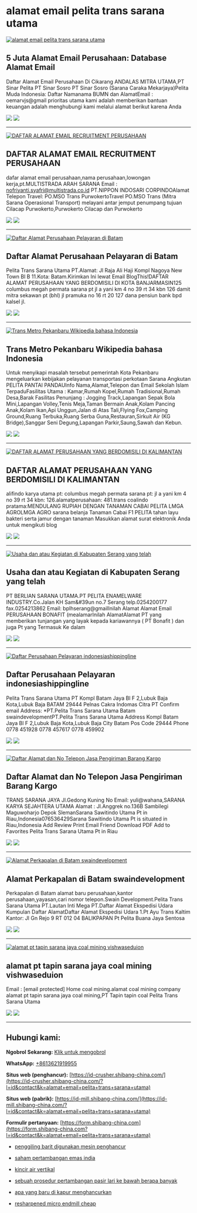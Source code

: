 # alamat email pelita trans sarana utama

<a href="https://swt.shibang-china.com/?l=id&img&k=alamat+email+pelita+trans+sarana+utama" target="_blank">![alamat email pelita trans sarana utama](http://static.shibang-china.com/all-800x300/692.jpg)</a>

## 5 Juta Alamat Email Perusahaan: Database Alamat Email
Daftar Alamat Email Perusahaan Di Cikarang ANDALAS MITRA UTAMA,PT Sinar Pelita PT Sinar Sosro PT Sinar Sosro (Sarana Caraka Mekarjaya)Pelita Muda Indonesia: Daftar Namanama BUMN dan AlamatEmail : oemarvjs@gmail prioritas utama kami adalah memberikan bantuan keuangan adalah menghubungi kami melalui alamat berikut karena Anda


<a href="https://whatsapp.shibangsoft.com/WhatsApp.php" target="_blank" title="WhatsApp">![](http://static.shibang-china.com/icon/whatsapp.png)</a> <a href="https://swt.shibang-china.com/?l=id&icon&k=alamat+email+pelita+trans+sarana+utama" target="_blank">![](http://static.shibang-china.com/icon/chat-id.png)</a>

---

<a href="https://swt.shibang-china.com/?l=id&img&k=alamat+email+pelita+trans+sarana+utama" target="_blank">![DAFTAR ALAMAT EMAIL RECRUITMENT PERUSAHAAN](http://static.shibang-china.com/all-800x300/1371.jpg)</a>

## DAFTAR ALAMAT EMAIL RECRUITMENT PERUSAHAAN
dafar alamat email perusahaan,nama perusahaan,lowongan kerja,pt.MULTISTRADA ARAH SARANA Email : nofriyanti.syafri@multistrada.co.id PT.NIPPON INDOSARI CORPINDOAlamat Telepon Travel: PO.MSO Trans PurwokertoTravel PO.MSO Trans (Mitra Sarana Operasional Transport) melayani antar jemput penumpang tujuan Cilacap Purwokerto,Purwokerto Cilacap dan Purwokerto


<a href="https://whatsapp.shibangsoft.com/WhatsApp.php" target="_blank" title="WhatsApp">![](http://static.shibang-china.com/icon/whatsapp.png)</a> <a href="https://swt.shibang-china.com/?l=id&icon&k=alamat+email+pelita+trans+sarana+utama" target="_blank">![](http://static.shibang-china.com/icon/chat-id.png)</a>

---

<a href="https://swt.shibang-china.com/?l=id&img&k=alamat+email+pelita+trans+sarana+utama" target="_blank">![Daftar Alamat Perusahaan Pelayaran di Batam](http://static.shibang-china.com/all-800x300/93.jpg)</a>

## Daftar Alamat Perusahaan Pelayaran di Batam
Pelita Trans Sarana Utama PT.Alamat: Jl Raja Ali Haji Kompl Nagoya New Town Bl B 11.Kota: Batam.Kirimkan Ini lewat Email BlogThis!DAFTAR ALAMAT PERUSAHAAN YANG BERDOMISILI DI KOTA BANJARMASIN125 columbus megah permata sarana pt jl a yani km 4 no 39 rt 34 kbn 126 damit mitra sekawan pt (bhl) jl pramuka no 16 rt 20 127 dana pensiun bank bpd kalsel jl.


<a href="https://whatsapp.shibangsoft.com/WhatsApp.php" target="_blank" title="WhatsApp">![](http://static.shibang-china.com/icon/whatsapp.png)</a> <a href="https://swt.shibang-china.com/?l=id&icon&k=alamat+email+pelita+trans+sarana+utama" target="_blank">![](http://static.shibang-china.com/icon/chat-id.png)</a>

---

<a href="https://swt.shibang-china.com/?l=id&img&k=alamat+email+pelita+trans+sarana+utama" target="_blank">![Trans Metro Pekanbaru Wikipedia bahasa Indonesia](http://static.shibang-china.com/all-800x300/1406.jpg)</a>

## Trans Metro Pekanbaru Wikipedia bahasa Indonesia
Untuk menyikapi masalah tersebut pemerintah Kota Pekanbaru mengeluarkan kebijakan pelayanan transportasi perkotaan Sarana Angkutan PELITA PANTAI PANDAUInfo Nama,Alamat,Telepon dan Email Sekolah Islam TerpaduFasilitas Utama : Kamar,Rumah Kopel,Rumah Tradisional,Rumah Desa,Barak Fasilitas Penunjang : Jogging Track,Lapangan Sepak Bola Mini,Lapangan Volley,Tenis Meja,Taman Bermain Anak,Kolam Pancing Anak,Kolam Ikan,Api Unggun,Jalan di Atas Tali,Flying Fox,Camping Ground,Ruang Terbuka,Ruang Serba Guna,Restauran,Sirkuit Air (KG Bridge),Sanggar Seni Degung,Lapangan Parkir,Saung,Sawah dan Kebun.


<a href="https://whatsapp.shibangsoft.com/WhatsApp.php" target="_blank" title="WhatsApp">![](http://static.shibang-china.com/icon/whatsapp.png)</a> <a href="https://swt.shibang-china.com/?l=id&icon&k=alamat+email+pelita+trans+sarana+utama" target="_blank">![](http://static.shibang-china.com/icon/chat-id.png)</a>

---

<a href="https://swt.shibang-china.com/?l=id&img&k=alamat+email+pelita+trans+sarana+utama" target="_blank">![DAFTAR ALAMAT PERUSAHAAN YANG BERDOMISILI DI KALIMANTAN](http://static.shibang-china.com/all-800x300/705.jpg)</a>

## DAFTAR ALAMAT PERUSAHAAN YANG BERDOMISILI DI KALIMANTAN
alifindo karya utama pt: columbus megah permata sarana pt: jl a yani km 4 no 39 rt 34 kbn: 126.alamatperusahaan: 481.trans coalindo pratama:MENDULANG RUPIAH DENGAN TANAMAN CABAI PELITA LMGA AGROLMGA AGRO sarana belanja Tanaman Cabai F1 PELITA tahan layu bakteri serta jamur dengan tanaman Masukkan alamat surat elektronik Anda untuk mengikuti blog


<a href="https://whatsapp.shibangsoft.com/WhatsApp.php" target="_blank" title="WhatsApp">![](http://static.shibang-china.com/icon/whatsapp.png)</a> <a href="https://swt.shibang-china.com/?l=id&icon&k=alamat+email+pelita+trans+sarana+utama" target="_blank">![](http://static.shibang-china.com/icon/chat-id.png)</a>

---

<a href="https://swt.shibang-china.com/?l=id&img&k=alamat+email+pelita+trans+sarana+utama" target="_blank">![Usaha dan atau Kegiatan di Kabupaten Serang yang telah](http://static.shibang-china.com/all-800x300/580.jpg)</a>

## Usaha dan atau Kegiatan di Kabupaten Serang yang telah
PT BERLIAN SARANA UTAMA.PT PELITA ENAMELWARE INDUSTRY.Co.Jalan KH Sam&#39un no.7 Serang telp.0254200177 fax.0254213862 Email: bplhserang@gmailInilah Alamat Alamat Email PERUSAHAAN BONAFIT (mealamarInilah AlamatAlamat PT yang memberikan tunjangan yang layak kepada kariawannya ( PT Bonafit ) dan juga Pt yang Termasuk Ke dalam


<a href="https://whatsapp.shibangsoft.com/WhatsApp.php" target="_blank" title="WhatsApp">![](http://static.shibang-china.com/icon/whatsapp.png)</a> <a href="https://swt.shibang-china.com/?l=id&icon&k=alamat+email+pelita+trans+sarana+utama" target="_blank">![](http://static.shibang-china.com/icon/chat-id.png)</a>

---

<a href="https://swt.shibang-china.com/?l=id&img&k=alamat+email+pelita+trans+sarana+utama" target="_blank">![Daftar Perusahaan Pelayaran indonesiashippingline](http://static.shibang-china.com/all-800x300/1042.jpg)</a>

## Daftar Perusahaan Pelayaran indonesiashippingline
Pelita Trans Sarana Utama PT Kompl Batam Jaya Bl F 2,Lubuk Baja Kota,Lubuk Baja BATAM 29444 Pelnas Cakra Indomas Citra PT Confirm email Address: *PT.Pelita Trans Sarana Utama Batam swaindevelopmentPT.Pelita Trans Sarana Utama Address Kompl Batam Jaya Bl F 2,Lubuk Baja Kota,Lubuk Baja City Batam Pos Code 29444 Phone 0778 451928 0778 457617 0778 459902


<a href="https://whatsapp.shibangsoft.com/WhatsApp.php" target="_blank" title="WhatsApp">![](http://static.shibang-china.com/icon/whatsapp.png)</a> <a href="https://swt.shibang-china.com/?l=id&icon&k=alamat+email+pelita+trans+sarana+utama" target="_blank">![](http://static.shibang-china.com/icon/chat-id.png)</a>

---

<a href="https://swt.shibang-china.com/?l=id&img&k=alamat+email+pelita+trans+sarana+utama" target="_blank">![Daftar Alamat dan No Telepon Jasa Pengiriman Barang Kargo](http://static.shibang-china.com/all-800x300/467.jpg)</a>

## Daftar Alamat dan No Telepon Jasa Pengiriman Barang Kargo
TRANS SARANA JAYA Jl.Gedong Kuning No Email: yuli@wahana,SARANA KARYA SEJAHTERA UTAMA Alamat : Jl.Anggrek no.136B Sambilegi Maguwoharjo Depok SlemanSarana Sawitindo Utama Pt in Riau,Indonesia076536429Sarana Sawitindo Utama Pt is situated in Riau,Indonesia Add Review Print Email Friend Download PDF Add to Favorites Pelita Trans Sarana Utama Pt in Riau


<a href="https://whatsapp.shibangsoft.com/WhatsApp.php" target="_blank" title="WhatsApp">![](http://static.shibang-china.com/icon/whatsapp.png)</a> <a href="https://swt.shibang-china.com/?l=id&icon&k=alamat+email+pelita+trans+sarana+utama" target="_blank">![](http://static.shibang-china.com/icon/chat-id.png)</a>

---

<a href="https://swt.shibang-china.com/?l=id&img&k=alamat+email+pelita+trans+sarana+utama" target="_blank">![Alamat Perkapalan di Batam swaindevelopment](http://static.shibang-china.com/all-800x300/78.jpg)</a>

## Alamat Perkapalan di Batam swaindevelopment
Perkapalan di Batam alamat baru perusahaan,kantor perusahaan,yayasan,cari nomor telepon.Swain Development.Pelita Trans Sarana Utama PT.Lautan Inti Mega PT.Daftar Alamat Ekspedisi Udara Kumpulan Daftar AlamatDaftar Alamat Ekspedisi Udara 1.Pt Ayu Trans Kaltim Kantor: Jl Gn Rejo 9 RT 012 04 BALIKPAPAN Pt Pelita Buana Jaya Sentosa


<a href="https://whatsapp.shibangsoft.com/WhatsApp.php" target="_blank" title="WhatsApp">![](http://static.shibang-china.com/icon/whatsapp.png)</a> <a href="https://swt.shibang-china.com/?l=id&icon&k=alamat+email+pelita+trans+sarana+utama" target="_blank">![](http://static.shibang-china.com/icon/chat-id.png)</a>

---

<a href="https://swt.shibang-china.com/?l=id&img&k=alamat+email+pelita+trans+sarana+utama" target="_blank">![alamat pt tapin sarana jaya coal mining vishwaseduion](http://static.shibang-china.com/all-800x300/159.jpg)</a>

## alamat pt tapin sarana jaya coal mining vishwaseduion
Email : [email protected] Home coal mining.alamat coal mining company alamat pt tapin sarana jaya coal mining,PT Tapin tapin coal Pelita Trans Sarana Utama

<a href="https://whatsapp.shibangsoft.com/WhatsApp.php" target="_blank" title="WhatsApp">![](http://static.shibang-china.com/icon/whatsapp.png)</a> <a href="https://swt.shibang-china.com/?l=id&icon&k=alamat+email+pelita+trans+sarana+utama" target="_blank">![](http://static.shibang-china.com/icon/chat-id.png)</a>

---
## Hubungi kami:

**Ngobrol Sekarang:** [Klik untuk mengobrol](https://swt.shibang-china.com?l=id&contact&k=alamat+email+pelita+trans+sarana+utama)

**WhatsApp:**  [+8613621919955](https://whatsapp.shibangsoft.com/WhatsApp.php)

**Situs web (penghancur):** [https://id-crusher.shibang-china.com/](https://id-crusher.shibang-china.com/?l=id&contact&k=alamat+email+pelita+trans+sarana+utama)

**Situs web (pabrik):** [https://id-mill.shibang-china.com/](https://id-mill.shibang-china.com/?l=id&contact&k=alamat+email+pelita+trans+sarana+utama)

**Formulir pertanyaan:** [https://form.shibang-china.com](https://form.shibang-china.com?l=id&contact&k=alamat+email+pelita+trans+sarana+utama)

* [penggiling barit digunakan mesin penghancur](../35/penggiling%20barit%20digunakan%20mesin%20penghancur.md)

* [saham pertambangan emas india](../36/saham%20pertambangan%20emas%20india.md)

* [kincir air vertikal](../39/kincir%20air%20vertikal.md)

* [sebuah prosedur pertambangan pasir lari ke bawah berapa banyak](../35/sebuah%20prosedur%20pertambangan%20pasir%20lari%20ke%20bawah%20berapa%20banyak.md)

* [apa yang baru di kapur menghancurkan](../40/apa%20yang%20baru%20di%20kapur%20menghancurkan.md)

* [resharpened micro endmill cheap](../34/resharpened%20micro%20endmill%20cheap.md)